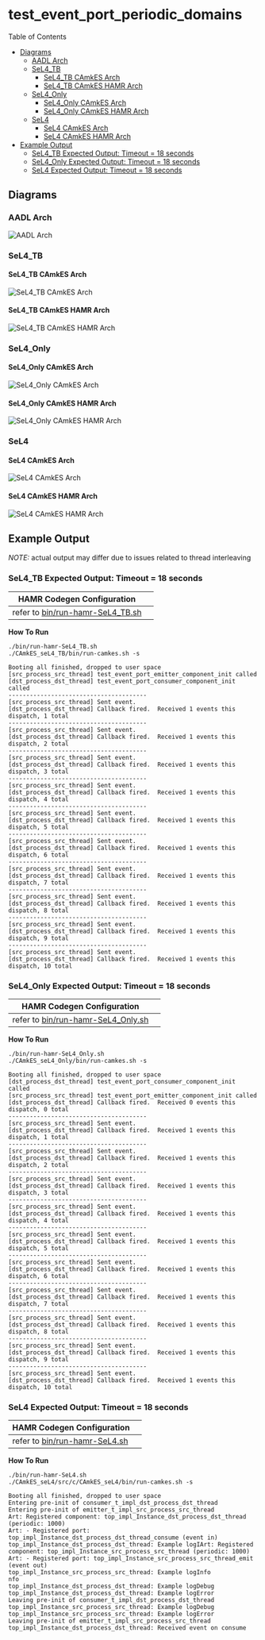 # test_event_port_periodic_domains

 Table of Contents
  * [Diagrams](#diagrams)
    * [AADL Arch](#aadl-arch)
    * [SeL4_TB](#sel4_tb)
      * [SeL4_TB CAmkES Arch](#sel4_tb-camkes-arch)
      * [SeL4_TB CAmkES HAMR Arch](#sel4_tb-camkes-hamr-arch)
    * [SeL4_Only](#sel4_only)
      * [SeL4_Only CAmkES Arch](#sel4_only-camkes-arch)
      * [SeL4_Only CAmkES HAMR Arch](#sel4_only-camkes-hamr-arch)
    * [SeL4](#sel4)
      * [SeL4 CAmkES Arch](#sel4-camkes-arch)
      * [SeL4 CAmkES HAMR Arch](#sel4-camkes-hamr-arch)
  * [Example Output](#example-output)
    * [SeL4_TB Expected Output: Timeout = 18 seconds](#sel4_tb-expected-output-timeout--18-seconds)
    * [SeL4_Only Expected Output: Timeout = 18 seconds](#sel4_only-expected-output-timeout--18-seconds)
    * [SeL4 Expected Output: Timeout = 18 seconds](#sel4-expected-output-timeout--18-seconds)

## Diagrams
### AADL Arch
![AADL Arch](diagrams/aadl-arch.png)

### SeL4_TB
#### SeL4_TB CAmkES Arch
![SeL4_TB CAmkES Arch](diagrams/CAmkES-arch-SeL4_TB.svg)

#### SeL4_TB CAmkES HAMR Arch
![SeL4_TB CAmkES HAMR Arch](diagrams/CAmkES-HAMR-arch-SeL4_TB.svg)

### SeL4_Only
#### SeL4_Only CAmkES Arch
![SeL4_Only CAmkES Arch](diagrams/CAmkES-arch-SeL4_Only.svg)

#### SeL4_Only CAmkES HAMR Arch
![SeL4_Only CAmkES HAMR Arch](diagrams/CAmkES-HAMR-arch-SeL4_Only.svg)

### SeL4
#### SeL4 CAmkES Arch
![SeL4 CAmkES Arch](diagrams/CAmkES-arch-SeL4.svg)

#### SeL4 CAmkES HAMR Arch
![SeL4 CAmkES HAMR Arch](diagrams/CAmkES-HAMR-arch-SeL4.svg)

## Example Output
*NOTE:* actual output may differ due to issues related to thread interleaving
### SeL4_TB Expected Output: Timeout = 18 seconds

  |HAMR Codegen Configuration| |
  |--|--|
  | refer to [bin/run-hamr-SeL4_TB.sh](bin/run-hamr-SeL4_TB.sh) |


  **How To Run**
  ```
  ./bin/run-hamr-SeL4_TB.sh
  ./CAmkES_seL4_TB/bin/run-camkes.sh -s
  ```

  ```
  Booting all finished, dropped to user space
  [src_process_src_thread] test_event_port_emitter_component_init called
  [dst_process_dst_thread] test_event_port_consumer_component_init called
  ---------------------------------------
  [src_process_src_thread] Sent event.
  [dst_process_dst_thread] Callback fired.  Received 1 events this dispatch, 1 total
  ---------------------------------------
  [src_process_src_thread] Sent event.
  [dst_process_dst_thread] Callback fired.  Received 1 events this dispatch, 2 total
  ---------------------------------------
  [src_process_src_thread] Sent event.
  [dst_process_dst_thread] Callback fired.  Received 1 events this dispatch, 3 total
  ---------------------------------------
  [src_process_src_thread] Sent event.
  [dst_process_dst_thread] Callback fired.  Received 1 events this dispatch, 4 total
  ---------------------------------------
  [src_process_src_thread] Sent event.
  [dst_process_dst_thread] Callback fired.  Received 1 events this dispatch, 5 total
  ---------------------------------------
  [src_process_src_thread] Sent event.
  [dst_process_dst_thread] Callback fired.  Received 1 events this dispatch, 6 total
  ---------------------------------------
  [src_process_src_thread] Sent event.
  [dst_process_dst_thread] Callback fired.  Received 1 events this dispatch, 7 total
  ---------------------------------------
  [src_process_src_thread] Sent event.
  [dst_process_dst_thread] Callback fired.  Received 1 events this dispatch, 8 total
  ---------------------------------------
  [src_process_src_thread] Sent event.
  [dst_process_dst_thread] Callback fired.  Received 1 events this dispatch, 9 total
  ---------------------------------------
  [src_process_src_thread] Sent event.
  [dst_process_dst_thread] Callback fired.  Received 1 events this dispatch, 10 total

  ```

### SeL4_Only Expected Output: Timeout = 18 seconds

  |HAMR Codegen Configuration| |
  |--|--|
  | refer to [bin/run-hamr-SeL4_Only.sh](bin/run-hamr-SeL4_Only.sh) |


  **How To Run**
  ```
  ./bin/run-hamr-SeL4_Only.sh
  ./CAmkES_seL4_Only/bin/run-camkes.sh -s
  ```

  ```
  Booting all finished, dropped to user space
  [dst_process_dst_thread] test_event_port_consumer_component_init called
  [src_process_src_thread] test_event_port_emitter_component_init called
  [dst_process_dst_thread] Callback fired.  Received 0 events this dispatch, 0 total
  ---------------------------------------
  [src_process_src_thread] Sent event.
  [dst_process_dst_thread] Callback fired.  Received 1 events this dispatch, 1 total
  ---------------------------------------
  [src_process_src_thread] Sent event.
  [dst_process_dst_thread] Callback fired.  Received 1 events this dispatch, 2 total
  ---------------------------------------
  [src_process_src_thread] Sent event.
  [dst_process_dst_thread] Callback fired.  Received 1 events this dispatch, 3 total
  ---------------------------------------
  [src_process_src_thread] Sent event.
  [dst_process_dst_thread] Callback fired.  Received 1 events this dispatch, 4 total
  ---------------------------------------
  [src_process_src_thread] Sent event.
  [dst_process_dst_thread] Callback fired.  Received 1 events this dispatch, 5 total
  ---------------------------------------
  [src_process_src_thread] Sent event.
  [dst_process_dst_thread] Callback fired.  Received 1 events this dispatch, 6 total
  ---------------------------------------
  [src_process_src_thread] Sent event.
  [dst_process_dst_thread] Callback fired.  Received 1 events this dispatch, 7 total
  ---------------------------------------
  [src_process_src_thread] Sent event.
  [dst_process_dst_thread] Callback fired.  Received 1 events this dispatch, 8 total
  ---------------------------------------
  [src_process_src_thread] Sent event.
  [dst_process_dst_thread] Callback fired.  Received 1 events this dispatch, 9 total
  ---------------------------------------
  [src_process_src_thread] Sent event.
  [dst_process_dst_thread] Callback fired.  Received 1 events this dispatch, 10 total

  ```

### SeL4 Expected Output: Timeout = 18 seconds

  |HAMR Codegen Configuration| |
  |--|--|
  | refer to [bin/run-hamr-SeL4.sh](bin/run-hamr-SeL4.sh) |


  **How To Run**
  ```
  ./bin/run-hamr-SeL4.sh
  ./CAmkES_seL4/src/c/CAmkES_seL4/bin/run-camkes.sh -s
  ```

  ```
  Booting all finished, dropped to user space
  Entering pre-init of consumer_t_impl_dst_process_dst_thread
  Entering pre-init of emitter_t_impl_src_process_src_thread
  Art: Registered component: top_impl_Instance_dst_process_dst_thread (periodic: 1000)
  Art: - Registered port: top_impl_Instance_dst_process_dst_thread_consume (event in)
  top_impl_Instance_dst_process_dst_thread: Example logIArt: Registered component: top_impl_Instance_src_process_src_thread (periodic: 1000)
  Art: - Registered port: top_impl_Instance_src_process_src_thread_emit (event out)
  top_impl_Instance_src_process_src_thread: Example logInfo
  nfo
  top_impl_Instance_dst_process_dst_thread: Example logDebug
  top_impl_Instance_dst_process_dst_thread: Example logError
  Leaving pre-init of consumer_t_impl_dst_process_dst_thread
  top_impl_Instance_src_process_src_thread: Example logDebug
  top_impl_Instance_src_process_src_thread: Example logError
  Leaving pre-init of emitter_t_impl_src_process_src_thread
  top_impl_Instance_dst_process_dst_thread: Received event on consume

  ```